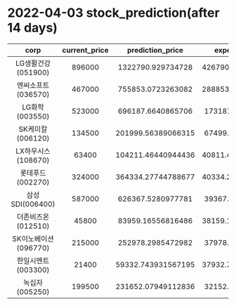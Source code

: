 # 2022-04-03 stock_prediction(after 14 days)

|   corp   |   current_price   |   prediction_price   |   expected_profit   |
|:--------:|:-----------------:|:--------------------:|:-------------------:|
|LG생활건강(051900)|896000|1322790.929734728|426790.92973472807|
|엔씨소프트(036570)|467000|755853.0723263082|288853.07232630823|
|LG화학(003550)|523000|696187.6640865706|173187.6640865706|
|SK케미칼(006120)|134500|201999.56389066315|67499.56389066315|
|LX하우시스(108670)|63400|104211.46440944436|40811.464409444365|
|롯데푸드(002270)|324000|364334.27744788677|40334.277447886765|
|삼성SDI(006400)|587000|626367.5280977781|39367.52809777809|
|더존비즈온(012510)|45800|83959.16556816486|38159.165568164855|
|SK이노베이션(096770)|215000|252978.2985472982|37978.29854729821|
|한일시멘트(003300)|21400|59332.743931567195|37932.743931567195|
|녹십자(005250)|199500|231652.07949112836|32152.07949112836|
